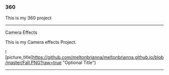 ### 360

This is my 360 project 

<script src="//360.vizor.io/scripts/embed.js" data-vizorurl="https://360.vizor.io/embed/v/2jqb1" ></script> 

***
 
 Camera  Effects 
 
 This is my Camera effects Project.

![picture_title]https://github.com/meltonbrianna/meltonbrianna.github.io/blob/master/Fall.PNG?raw=true "Optional Title")

*** 
